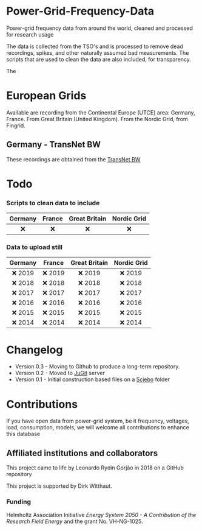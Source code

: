# Power-Grid-Frequency-Data

Power-grid frequency data from around the world, cleaned and processed for research usage

The data is collected from the TSO's and is processed to remove dead recordings, spikes, and other naturally assumed bad measurements. The scripts that are used to clean the data are also included, for transparency.

The

# European Grids

Available are recording from the Continental Europe (UTCE) area: Germany, France.
From Great Britain (United Kingdom). From the Nordic Grid, from Fingrid.

## Germany - TransNet BW
These recordings are obtained from the [TransNet BW](https://www.transnetbw.com/en/energy-market/ancillary-services/control-reserve-demand-activation)


# Todo

### Scripts to clean data to include

| Germany | France | Great Britain | Nordic Grid |
|:---:|:---:|:---:|:---:|
| :x: | :x: | :x: | :x: |

### Data to upload still

| Germany | France | Great Britain | Nordic Grid |
|:---:|:---:|:---:|:---:|
| :x: 2019 | :x: 2019 | :x: 2019 | :x: 2019 |
| :x: 2018 | :x: 2018 | :x: 2018 | :x: 2018 |
| :x: 2017 | :x: 2017 | :x: 2017 | :x: 2017 |
| :x: 2016 | :x: 2016 | :x: 2016 | :x: 2016 |
| :x: 2015 | :x: 2015 | :x: 2015 | :x: 2015 |
| :x: 2014 | :x: 2014 | :x: 2014 | :x: 2014 |


# Changelog
- Version 0.3 - Moving to Github to produce a long-term repository.
- Version 0.2 - Moved to [JuGit](https://jugit.fz-juelich.de/) server
- Version 0.1 - Initial construction based files on a [Sciebo](https://www.sciebo.de/) folder

# Contributions
If you have open data from power-grid system, be it frequency, voltages, load, consumption, models, we will welcome all contributions to enhance this database

## Affiliated institutions and collaborators

This project came to life by Leonardo Rydin Gorjão in 2018 on a GitHub repository

This project is supported by Dirk Witthaut.

### Funding
Helmholtz Association Initiative *Energy System 2050 - A Contribution of the Research Field Energy* and the grant No. VH-NG-1025.
